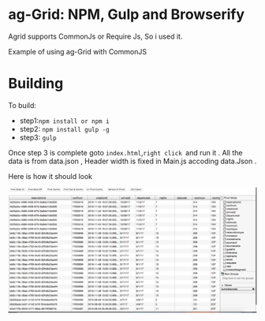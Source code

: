 
ag-Grid: NPM, Gulp and Browserify
==============
Agrid supports CommonJs or Require Js, So i used it.

Example of using ag-Grid with CommonJS

Building
==============

To build:
-  step1:`npm install or npm i`
- step2: `npm install gulp -g`
- step3: `gulp`

Once step 3 is complete goto `index.html`,`right click `and run it . 
All the data is from data.json , Header width is fixed in Main.js accoding data.Json . 

Here is how it should look 

![Alt text](screen1.png "Screen 1")





